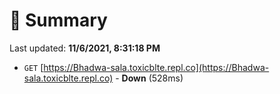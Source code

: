 # 📖 Summary
Last updated: **11/6/2021, 8:31:18 PM**

- `GET` [https://Bhadwa-sala.toxicblte.repl.co](https://Bhadwa-sala.toxicblte.repl.co) - **Down** (528ms)
